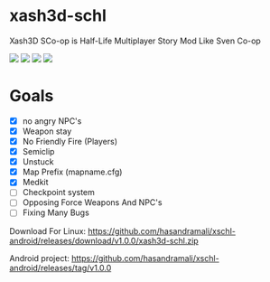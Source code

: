 # xash3d-schl
Xash3D SCo-op is Half-Life Multiplayer Story Mod Like Sven Co-op

![](https://img.shields.io/github/issues/hasandramali/xash3d-schl) ![](https://img.shields.io/github/forks/hasandramali/xash3d-schl) ![](https://img.shields.io/github/stars/hasandramali/xash3d-schl) ![](https://img.shields.io/github/license/hasandramali/xash3d-schl)

# Goals
- [x] no angry NPC's
- [x] Weapon stay
- [x] No Friendly Fire (Players)
- [x] Semiclip
- [x] Unstuck
- [x] Map Prefix (mapname.cfg)
- [x] Medkit
- [ ] Checkpoint system
- [ ] Opposing Force Weapons And NPC's
- [ ] Fixing Many Bugs

Download For Linux:
https://github.com/hasandramali/xschl-android/releases/download/v1.0.0/xash3d-schl.zip

Android project:
https://github.com/hasandramali/xschl-android/releases/tag/v1.0.0

